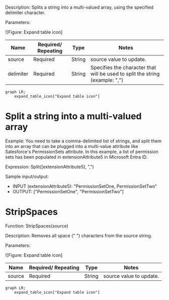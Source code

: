 Description: Splits a string into a multi-valued array, using the specified delimiter character.

Parameters:

![Figure: Expand table icon]

| Name      | Required/ Repeating | Type   | Notes                                |
|-----------|---------------------|--------|--------------------------------------|
| source    | Required            | String | source value to update.              |
| delimiter | Required            | String | Specifies the character that will be used to split the string (example: ",") |

```mermaid
graph LR;
    expand_table_icon["Expand table icon"]
```

# Split a string into a multi-valued array

Example: You need to take a comma-delimited list of strings, and split them into an array that can be plugged into a multi-value attribute like Salesforce's PermissionSets attribute. In this example, a list of permission sets has been populated in extensionAttribute5 in Microsoft Entra ID.

Expression: Split([extensionAttribute5], ",")

Sample input/output:

- INPUT (extensionAttribute5): "PermissionSetOne, PermissionSetTwo"
- OUTPUT: ["PermissionSetOne", "PermissionSetTwo"]

# StripSpaces

Function: StripSpaces(source)

Description: Removes all space (" ") characters from the source string.

Parameters:

![Figure: Expand table icon]

| Name   | Required/ Repeating | Type   | Notes                   |
|--------|---------------------|--------|-------------------------|
| source | Required            | String | source value to update. |

```mermaid
graph LR;
    expand_table_icon["Expand table icon"]
```
